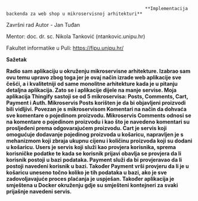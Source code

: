                                                         **Implementacija backenda za web shop u mikroservisnoj arhitekturi**

Završni rad Autor - Jan Tuđan

Mentor: doc. dr. sc. Nikola Tanković (ntankovic.unipu.hr)

Fakultet informatike u Puli: https://fipu.unipu.hr/

**Sažetak**

**Radio sam aplikaciju u okruženju mikroservisne arhitekture. Izabrao sam ovu temu upravo zbog toga jer je ovaj način izrade web aplikacije sve češći, a i kvalitetniji od same monolitne arhitekture kada je u pitanju detaljna aplikacija. Zato se i aplikacije dijele na manje servise. Moja aplikacija Thingify sastoji se od 5 mikroservisa: Posts, Comments, Cart, Payment i Auth. Mikroservis Posts korišten je da bi objavljeni proizvodi bili vidljivi. Povezan je s mikroservisom Komentari na način da dohvaća sve komentare o pojedinom proizvodu. Mikroservis Comments odnosi se na komentare o pojedinom proizvodu i kao što je navedeno komentari su prosljeđeni prema odgovarajućem proizvodu. Cart je servis koji omogućuje dodavanje pojedinog proizvoda u košaricu, napravljen je s mehanizmom koji zbraja ukupnu cijenu i količinu proizvoda koji su dodani u košaricu. Users je servis koji služi kao provjera korisnika, sprema korisničke podatke te kada se korisnik prijavi obavlja se provjera da li korisnik postoji u bazi podataka. Payment služi da bi provjeravao da li postoji navedeni korisnik u bazi. Također Payment vrši provjeru da li je u košaricu uneseno točno koliko je tih podataka u bazi, ako je sve zadovoljavajuće proces plaćanja je uspješan. Također aplikacija je smještena u Docker okruženju gdje su smješteni kontejneri za svaki prijašnje navedeni servis.**
